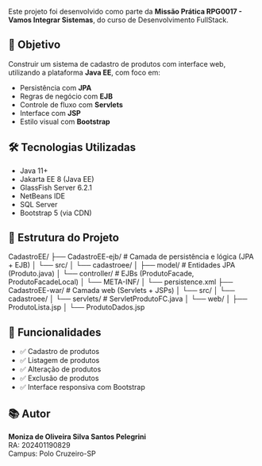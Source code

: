 Este projeto foi desenvolvido como parte da **Missão Prática RPG0017 - Vamos Integrar Sistemas**, do curso de Desenvolvimento FullStack.

## 🎯 Objetivo

Construir um sistema de cadastro de produtos com interface web, utilizando a plataforma **Java EE**, com foco em:
- Persistência com **JPA**
- Regras de negócio com **EJB**
- Controle de fluxo com **Servlets**
- Interface com **JSP**
- Estilo visual com **Bootstrap**

## 🛠️ Tecnologias Utilizadas

- Java 11+
- Jakarta EE 8 (Java EE)
- GlassFish Server 6.2.1
- NetBeans IDE
- SQL Server
- Bootstrap 5 (via CDN)

## 📁 Estrutura do Projeto
CadastroEE/
├── CadastroEE-ejb/ # Camada de persistência e lógica (JPA + EJB)
│ └── src/
│ └── cadastroee/
│ ├── model/ # Entidades JPA (Produto.java)
│ └── controller/ # EJBs (ProdutoFacade, ProdutoFacadeLocal)
│ └── META-INF/
│ └── persistence.xml
├── CadastroEE-war/ # Camada web (Servlets + JSPs)
│ └── src/
│ └── cadastroee/
│ └── servlets/ # ServletProdutoFC.java
│ └── web/
│ ├── ProdutoLista.jsp
│ └── ProdutoDados.jsp

## 📌 Funcionalidades

- ✅ Cadastro de produtos
- ✅ Listagem de produtos
- ✅ Alteração de produtos
- ✅ Exclusão de produtos
- ✅ Interface responsiva com Bootstrap

## 📚 Autor

**Moniza de Oliveira Silva Santos Pelegrini**  
RA: 202401190829  
Campus: Polo Cruzeiro-SP  
